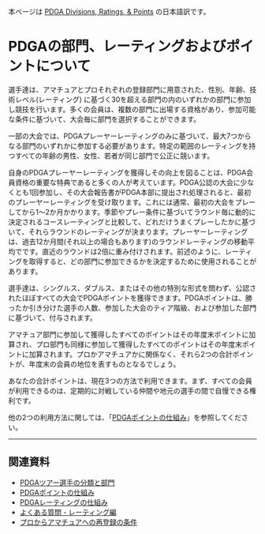 本ページは
[PDGA Divisions, Ratings, & Points](https://www.pdga.com/divisions-ratings-points)
の日本語訳です。

# PDGAの部門、レーティングおよびポイントについて

選手達は、アマチュアとプロそれぞれの登録部門に用意された、性別、年齢、技術レベル(レーティング) に基づく30を超える部門の内のいずれかの部門に参加し競技を行います。多くの会員は、複数の部門に出場する資格があり、参加可能な条件に基づいて、大会毎に部門を選択することができます。

一部の大会では、PDGAプレーヤーレーティングのみに基づいて、最大7つからなる部門のいずれかに参加する必要があります。特定の範囲のレーティングを持つすべての年齢の男性、女性、若者が同じ部門で公正に競います。

自身のPDGAプレーヤーレーティングを獲得しその向上を図ることは、PDGA会員資格の重要な特典であると多くの人が考えています。PDGA公認の大会に少なくとも1回参加し、その大会報告書がPDGA本部に提出され処理されると、最初のプレーヤーレーティングを受け取ります。これには通常、最初の大会をプレーしてから1～2か月かかります。季節やプレー条件に基づいてラウンド毎に動的に決定されるコースレーティングと比較して、どれだけうまくプレーしたかに基づいて、それらラウンドのレーティングが決まります。プレーヤーレーティングは、過去12か月間(それ以上の場合もあります)のラウンドレーティングの移動平均でです。直近のラウンドは2倍に重み付けされます。前述のように、レーティングを取得すると、どの部門に参加できるかを決定するために使用されることがあります。

選手達は、シングルス、ダブルス、またはその他の特別な形式を問わず、公認されたほぼすべての大会でPDGAポイントを獲得できます。PDGAポイントは、勝ったか引き分けた選手の人数、参加した大会のティア階級、および参加した部門に基づいて、付与されます。

アマチュア部門に参加して獲得したすべてのポイントはその年度末ポイントに加算され、プロ部門も同様に参加して獲得したすべてのポイントはその年度末ポイントに加算されます。プロかアマチュアかに関係なく、それら2つの合計ポイントが、年度末の会員の地位を表すものとなるでしょう。

あなたの合計ポイントは、現在3つの方法で利用できます。まず、すべての会員が利用できるのは、定期的に対戦している仲間や地元の選手の間で自慢できる権利です。

他の2つの利用方法に関しては、「[PDGAポイントの仕組み]((/libraries/points))」を参照してください。

---
## 関連資料

* [PDGAツアー選手の分類と部門](/libraries/classifications)
* [PDGAポイントの仕組み](/libraries/points)
* [PDGAレーティングの仕組み](/libraries/ratings)
* [よくある質問 - レーティング編](/libraries/faqratings)
* [プロからアマチュアへの再登録の条件](/libraries/reclassification)
